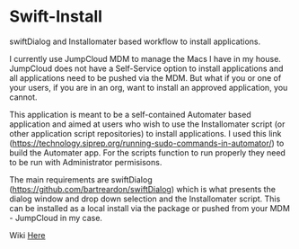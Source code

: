 # Swift-Install



swiftDialog and Installomater based workflow to install applications.

I currently use JumpCloud MDM to manage the Macs I have in my house. JumpCloud does not have a Self-Service option to install applications and all applications need to be pushed via the MDM. But what if you or one of your users, if you are in an org, want to install an approved application, you cannot. 

This application is meant to be a self-contained Automater based application and aimed at users who wish to use the Installomater script (or other application script repositories) to install applications. I used this link (https://technology.siprep.org/running-sudo-commands-in-automator/) to build the Automater app. For the scripts function to run properly they need to be run with Administrator permisisons. 

The main requirements are swiftDialog (https://github.com/bartreardon/swiftDialog) which is what presents the dialog window and drop down selection and the Installomater script. This can be installed as a local install via the package or pushed from your MDM - JumpCloud in my case. 

Wiki [Here](https://github.com/roto31/Swift-Install/wiki)
